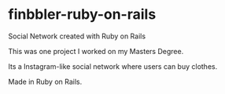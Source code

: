 # finbbler-ruby-on-rails
Social Network created with Ruby on Rails


This was one project I worked on my Masters Degree.


Its a Instagram-like social network where users can buy clothes.

Made in Ruby on Rails.
